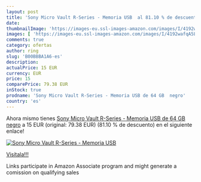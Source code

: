 ```yaml
---
layout: post
title: 'Sony Micro Vault R-Series - Memoria USB  al 81.10 % de descuento'
date: 
thumbnailImage: 'https://images-eu.ssl-images-amazon.com/images/I/4192wafqA5L._SL200_.jpg'
images: [ 'https://images-eu.ssl-images-amazon.com/images/I/4192wafqA5L._SL200_.jpg' ]
comments: true
category: ofertas
author: ring
slug: 'B00BBBA1A6-es'
description:
actualPrice: 15 EUR
currency: EUR
price: 15
comparePrice: 79.38 EUR
inStock: true
prodname: 'Sony Micro Vault R-Series - Memoria USB de 64 GB  negro'
country: 'es'
---
```


Ahora mismo tienes [Sony Micro Vault R-Series - Memoria USB de 64 GB  negro](https://www.amazon.es/dp/B00BBBA1A6/?tag=tolees-21) a 15 EUR (original: 79.38 EUR) (81.10 %  de descuento) en el siguiente enlace!

[![Sony Micro Vault R-Series - Memoria USB ](https://images-eu.ssl-images-amazon.com/images/I/4192wafqA5L._SL200_.jpg)](https://www.amazon.es/dp/B00BBBA1A6/?tag=tolees-21)

[Visítala!!!](https://www.amazon.es/dp/B00BBBA1A6/?tag=tolees-21)

Links participate in Amazon Associate program and might generate a comission on qualifying sales
